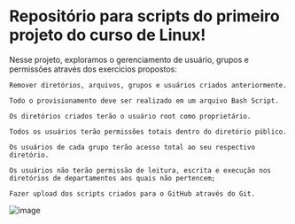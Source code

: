 # Repositório para scripts do primeiro projeto do curso de Linux!

Nesse projeto, exploramos o gerenciamento de usuário, grupos e permissões através dos exercicios propostos:  

```
Remover diretórios, arquivos, grupos e usuários criados anteriormente.

Todo o provisionamento deve ser realizado em um arquivo Bash Script.

Os diretórios criados terão o usuário root como proprietário.

Todos os usuários terão permissões totais dentro do diretório público.

Os usuários de cada grupo terão acesso total ao seu respectivo diretório.

Os usuários não terão permissão de leitura, escrita e execução nos diretórios de departamentos aos quais não pertencem;

Fazer upload dos scripts criados para o GitHub através do Git.
```



![image](https://github.com/Felipesilvarafael/Linux_UserGroupsPermissions/assets/70658919/a8d5123b-7cd2-4e5e-a240-871a8dd6a2b5)



